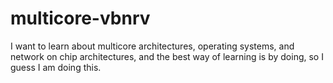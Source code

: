 # multicore-vbnrv
I want to learn about multicore architectures, operating systems, and network on chip architectures, and the best way of learning is by doing, so I guess I am doing this.
